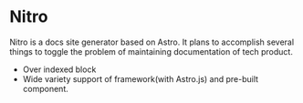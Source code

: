 # Nitro

Nitro is a docs site generator based on Astro. It plans to accomplish several things to toggle the problem of maintaining documentation of tech product.

- Over indexed block
- Wide variety support of framework(with Astro.js) and pre-built component.